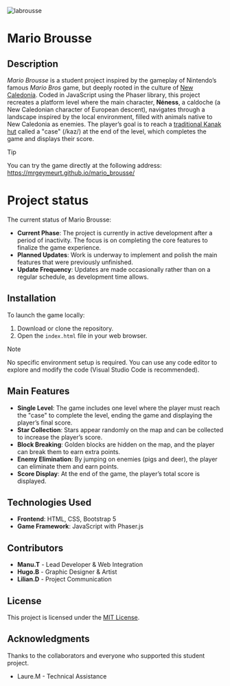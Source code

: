 ![labrousse](https://github.com/user-attachments/assets/47fd56b9-8eab-4d64-a7d0-be0ad1f43a47)
# Mario Brousse
## Description
*Mario Brousse* is a student project inspired by the gameplay of Nintendo’s famous *Mario Bros* game, but deeply rooted in the culture of [New Caledonia](https://en.wikipedia.org/wiki/New_Caledonia). Coded in JavaScript using the Phaser library, this project recreates a platform level where the main character, **Néness**, a caldoche (a New Caledonian character of European descent), navigates through a landscape inspired by the local environment, filled with animals native to New Caledonia as enemies. The player’s goal is to reach a [traditional Kanak hut](https://en.wikipedia.org/wiki/File:Kanak_house-2.jpg) called a "case" (/kaz/) at the end of the level, which completes the game and displays their score.

> [!TIP]
> You can try the game directly at the following address: https://mrgeymeurt.github.io/mario_brousse/

# Project status
The current status of Mario Brousse:

- **Current Phase**: The project is currently in active development after a period of inactivity. The focus is on completing the core features to finalize the game experience.
- **Planned Updates**: Work is underway to implement and polish the main features that were previously unfinished.
- **Update Frequency**: Updates are made occasionally rather than on a regular schedule, as development time allows.

## Installation
To launch the game locally:

1. Download or clone the repository.
1. Open the ```index.html``` file in your web browser.
>[!NOTE]
>No specific environment setup is required. You can use any code editor to explore and modify the code (Visual Studio Code is recommended).

## Main Features
- **Single Level**: The game includes one level where the player must reach the "case" to complete the level, ending the game and displaying the player’s final score.
- **Star Collection**: Stars appear randomly on the map and can be collected to increase the player’s score.
- **Block Breaking**: Golden blocks are hidden on the map, and the player can break them to earn extra points.
- **Enemy Elimination**: By jumping on enemies (pigs and deer), the player can eliminate them and earn points.
- **Score Display**: At the end of the game, the player’s total score is displayed.

## Technologies Used
- **Frontend**: HTML, CSS, Bootstrap 5
- **Game Framework**: JavaScript with Phaser.js

## Contributors
- **Manu.T** - Lead Developer & Web Integration
- **Hugo.B** - Graphic Designer & Artist
- **Lilian.D** - Project Communication

## License
This project is licensed under the [MIT License](https://choosealicense.com/licenses/mit/).

## Acknowledgments
Thanks to the collaborators and everyone who supported this student project.
- Laure.M - Technical Assistance
